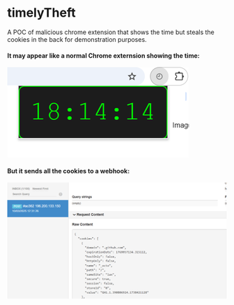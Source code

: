 # timelyTheft
A POC of malicious chrome extension that shows the time but steals the cookies in the back for demonstration purposes.

#### It may appear like a normal Chrome externsion showing the time:
![time](images/timelytheft2.png)

#### But it sends all the cookies to a webhook:
![webhook](images/timelytheft.png)

